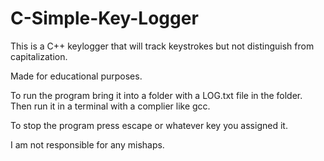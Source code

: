 # C-Simple-Key-Logger

This is a C++ keylogger that will track keystrokes but not distinguish from capitalization. 

Made for educational purposes.

To run the program bring it into a folder with a LOG.txt file in the folder.
Then run it in a terminal with a complier like gcc.

To stop the program press escape or whatever key you assigned it.

I am not responsible for any mishaps. 


